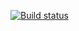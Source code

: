 [![Build status](https://ci.appveyor.com/api/projects/status/2anxknc9x5eepxsv?svg=true)](https://ci.appveyor.com/project/asatoroff/selsel)

